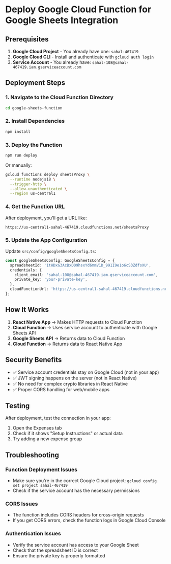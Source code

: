 # Deploy Google Cloud Function for Google Sheets Integration

## Prerequisites

1. **Google Cloud Project** - You already have one: `sahal-467419`
2. **Google Cloud CLI** - Install and authenticate with `gcloud auth login`
3. **Service Account** - You already have: `sahal-108@sahal-467419.iam.gserviceaccount.com`

## Deployment Steps

### 1. Navigate to the Cloud Function Directory
```bash
cd google-sheets-function
```

### 2. Install Dependencies
```bash
npm install
```

### 3. Deploy the Function
```bash
npm run deploy
```

Or manually:
```bash
gcloud functions deploy sheetsProxy \
  --runtime nodejs18 \
  --trigger-http \
  --allow-unauthenticated \
  --region us-central1
```

### 4. Get the Function URL
After deployment, you'll get a URL like:
```
https://us-central1-sahal-467419.cloudfunctions.net/sheetsProxy
```

### 5. Update the App Configuration
Update `src/config/googleSheetsConfig.ts`:
```typescript
const googleSheetsConfig: GoogleSheetsConfig = {
  spreadsheetId: '1tHDxG3AcBxD09hsxYd6mmV1D_991I9e1o6cS3ZdfsXU',
  credentials: {
    client_email: 'sahal-108@sahal-467419.iam.gserviceaccount.com',
    private_key: 'your-private-key',
  },
  cloudFunctionUrl: 'https://us-central1-sahal-467419.cloudfunctions.net/sheetsProxy',
};
```

## How It Works

1. **React Native App** → Makes HTTP requests to Cloud Function
2. **Cloud Function** → Uses service account to authenticate with Google Sheets API
3. **Google Sheets API** → Returns data to Cloud Function
4. **Cloud Function** → Returns data to React Native App

## Security Benefits

- ✅ Service account credentials stay on Google Cloud (not in your app)
- ✅ JWT signing happens on the server (not in React Native)
- ✅ No need for complex crypto libraries in React Native
- ✅ Proper CORS handling for web/mobile apps

## Testing

After deployment, test the connection in your app:
1. Open the Expenses tab
2. Check if it shows "Setup Instructions" or actual data
3. Try adding a new expense group

## Troubleshooting

### Function Deployment Issues
- Make sure you're in the correct Google Cloud project: `gcloud config set project sahal-467419`
- Check if the service account has the necessary permissions

### CORS Issues
- The function includes CORS headers for cross-origin requests
- If you get CORS errors, check the function logs in Google Cloud Console

### Authentication Issues
- Verify the service account has access to your Google Sheet
- Check that the spreadsheet ID is correct
- Ensure the private key is properly formatted 